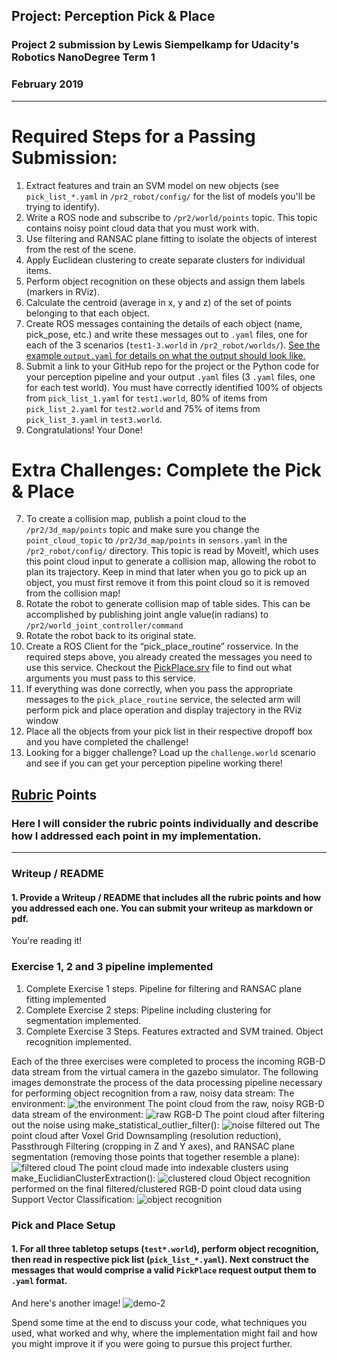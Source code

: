 ## Project: Perception Pick & Place
### Project 2 submission by Lewis Siempelkamp for Udacity's Robotics NanoDegree Term 1 
### February 2019

---
[//]: # (Image References)

[image1]: ./images/default_gzclient_camera(1)-2019-02-24T00_02_38.452216.jpg
[image2]: ./images/rviz_screenshot_2019_02_23-23_57_53.png
[image3]: ./images/rviz_screenshot_2019_02_23-23_58_34.png
[image4]: ./images/rviz_screenshot_2019_02_24-00_00_22.png
[image5]: ./images/rviz_screenshot_2019_02_24-00_00_44.png
[image6]: ./images/rviz_screenshot_2019_02_24-00_01_24.png
[image7]: ./images/rviz_screenshot_2019_02_24-00_03_37.png
[image8]: ./images/figure_2-2.png

# Required Steps for a Passing Submission:
1. Extract features and train an SVM model on new objects (see `pick_list_*.yaml` in `/pr2_robot/config/` for the list of models you'll be trying to identify). 
2. Write a ROS node and subscribe to `/pr2/world/points` topic. This topic contains noisy point cloud data that you must work with.
3. Use filtering and RANSAC plane fitting to isolate the objects of interest from the rest of the scene.
4. Apply Euclidean clustering to create separate clusters for individual items.
5. Perform object recognition on these objects and assign them labels (markers in RViz).
6. Calculate the centroid (average in x, y and z) of the set of points belonging to that each object.
7. Create ROS messages containing the details of each object (name, pick_pose, etc.) and write these messages out to `.yaml` files, one for each of the 3 scenarios (`test1-3.world` in `/pr2_robot/worlds/`).  [See the example `output.yaml` for details on what the output should look like.](https://github.com/udacity/RoboND-Perception-Project/blob/master/pr2_robot/config/output.yaml)  
8. Submit a link to your GitHub repo for the project or the Python code for your perception pipeline and your output `.yaml` files (3 `.yaml` files, one for each test world).  You must have correctly identified 100% of objects from `pick_list_1.yaml` for `test1.world`, 80% of items from `pick_list_2.yaml` for `test2.world` and 75% of items from `pick_list_3.yaml` in `test3.world`.
9. Congratulations!  Your Done!

# Extra Challenges: Complete the Pick & Place
7. To create a collision map, publish a point cloud to the `/pr2/3d_map/points` topic and make sure you change the `point_cloud_topic` to `/pr2/3d_map/points` in `sensors.yaml` in the `/pr2_robot/config/` directory. This topic is read by Moveit!, which uses this point cloud input to generate a collision map, allowing the robot to plan its trajectory.  Keep in mind that later when you go to pick up an object, you must first remove it from this point cloud so it is removed from the collision map!
8. Rotate the robot to generate collision map of table sides. This can be accomplished by publishing joint angle value(in radians) to `/pr2/world_joint_controller/command`
9. Rotate the robot back to its original state.
10. Create a ROS Client for the “pick_place_routine” rosservice.  In the required steps above, you already created the messages you need to use this service. Checkout the [PickPlace.srv](https://github.com/udacity/RoboND-Perception-Project/tree/master/pr2_robot/srv) file to find out what arguments you must pass to this service.
11. If everything was done correctly, when you pass the appropriate messages to the `pick_place_routine` service, the selected arm will perform pick and place operation and display trajectory in the RViz window
12. Place all the objects from your pick list in their respective dropoff box and you have completed the challenge!
13. Looking for a bigger challenge?  Load up the `challenge.world` scenario and see if you can get your perception pipeline working there!

## [Rubric](https://review.udacity.com/#!/rubrics/1067/view) Points
### Here I will consider the rubric points individually and describe how I addressed each point in my implementation.  

---
### Writeup / README

#### 1. Provide a Writeup / README that includes all the rubric points and how you addressed each one.  You can submit your writeup as markdown or pdf.  

You're reading it!

### Exercise 1, 2 and 3 pipeline implemented
  1. Complete Exercise 1 steps. Pipeline for filtering and RANSAC plane fitting implemented
  2. Complete Exercise 2 steps: Pipeline including clustering for segmentation implemented.  
  3. Complete Exercise 3 Steps.  Features extracted and SVM trained.  Object recognition implemented.
  
  Each of the three exercises were completed to process the incoming RGB-D data stream from the virtual camera in the gazebo simulator.
  The following images demonstrate the process of the data processing pipeline necessary for performing object recognition from a raw, noisy data stream:
  The environment:
  ![the environment](image2)
  The point cloud from the raw, noisy RGB-D data stream of the environment:
  ![raw RGB-D](image3)
  The point cloud after filtering out the noise using make_statistical_outlier_filter():
  ![noise filtered out](image4)
  The point cloud after Voxel Grid Downsampling (resolution reduction), Passthrough Filtering (cropping in Z and Y axes), and RANSAC plane segmentation (removing those points that together resemble a plane):
  ![filtered cloud](image5)
  The point cloud made into indexable clusters using make_EuclidianClusterExtraction():
  ![clustered cloud](image6)
  Object recognition performed on the final filtered/clustered RGB-D point cloud data using Support Vector Classification:
  ![object recognition](image7)

### Pick and Place Setup

#### 1. For all three tabletop setups (`test*.world`), perform object recognition, then read in respective pick list (`pick_list_*.yaml`). Next construct the messages that would comprise a valid `PickPlace` request output them to `.yaml` format.

And here's another image! 
![demo-2](https://user-images.githubusercontent.com/20687560/28748286-9f65680e-7468-11e7-83dc-f1a32380b89c.png)

Spend some time at the end to discuss your code, what techniques you used, what worked and why, where the implementation might fail and how you might improve it if you were going to pursue this project further.  



